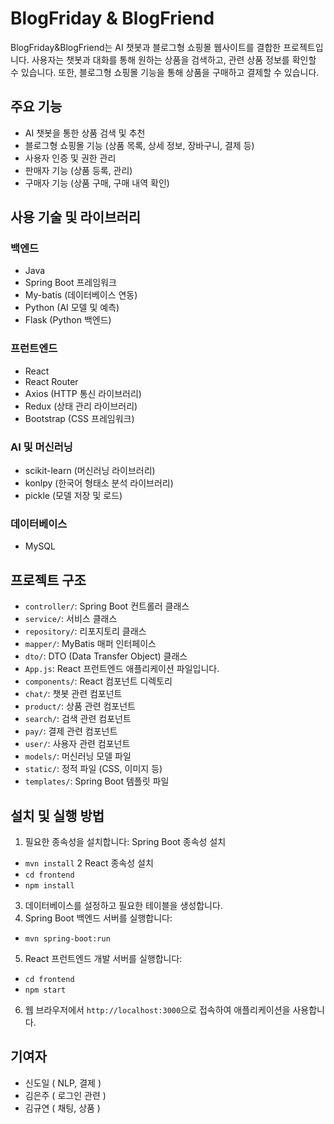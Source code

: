 # BlogFriday & BlogFriend

BlogFriday&BlogFriend는 AI 챗봇과 블로그형 쇼핑몰 웹사이트를 결합한 프로젝트입니다. 사용자는 챗봇과 대화를 통해 원하는 상품을 검색하고, 관련 상품 정보를 확인할 수 있습니다. 또한, 블로그형 쇼핑몰 기능을 통해 상품을 구매하고 결제할 수 있습니다.

## 주요 기능
- AI 챗봇을 통한 상품 검색 및 추천
- 블로그형 쇼핑몰 기능 (상품 목록, 상세 정보, 장바구니, 결제 등)
- 사용자 인증 및 권한 관리
- 판매자 기능 (상품 등록, 관리)
- 구매자 기능 (상품 구매, 구매 내역 확인)

## 사용 기술 및 라이브러리
### 백엔드
- Java
- Spring Boot 프레임워크
- My-batis (데이터베이스 연동)
- Python (AI 모델 및 예측)
- Flask (Python 백엔드)

### 프런트엔드
- React
- React Router
- Axios (HTTP 통신 라이브러리)
- Redux (상태 관리 라이브러리)
- Bootstrap (CSS 프레임워크)

### AI 및 머신러닝
- scikit-learn (머신러닝 라이브러리)
- konlpy (한국어 형태소 분석 라이브러리)
- pickle (모델 저장 및 로드)

### 데이터베이스
- MySQL

## 프로젝트 구조
- `controller/`: Spring Boot 컨트롤러 클래스
- `service/`: 서비스 클래스
- `repository/`: 리포지토리 클래스
- `mapper/`: MyBatis 매퍼 인터페이스
- `dto/`: DTO (Data Transfer Object) 클래스
- `App.js`: React 프런트엔드 애플리케이션 파일입니다.
- `components/`: React 컴포넌트 디렉토리
 - `chat/`: 챗봇 관련 컴포넌트
 - `product/`: 상품 관련 컴포넌트
 - `search/`: 검색 관련 컴포넌트
 - `pay/`: 결제 관련 컴포넌트
 - `user/`: 사용자 관련 컴포넌트
- `models/`: 머신러닝 모델 파일
- `static/`: 정적 파일 (CSS, 이미지 등)
- `templates/`: Spring Boot 템플릿 파일

## 설치 및 실행 방법
1. 필요한 종속성을 설치합니다: Spring Boot 종속성 설치
- `mvn install`
2 React 종속성 설치
- `cd frontend`
- `npm install`
3. 데이터베이스를 설정하고 필요한 테이블을 생성합니다.
4. Spring Boot 백엔드 서버를 실행합니다:
  - `mvn spring-boot:run`
5. React 프런트엔드 개발 서버를 실행합니다:
- `cd frontend`
- `npm start`
6. 웹 브라우저에서 `http://localhost:3000`으로 접속하여 애플리케이션을 사용합니다.

## 기여자
- 신도일 ( NLP, 결제 )
- 김은주 ( 로그인 관련 )
- 김규연 ( 채팅, 상품 )
